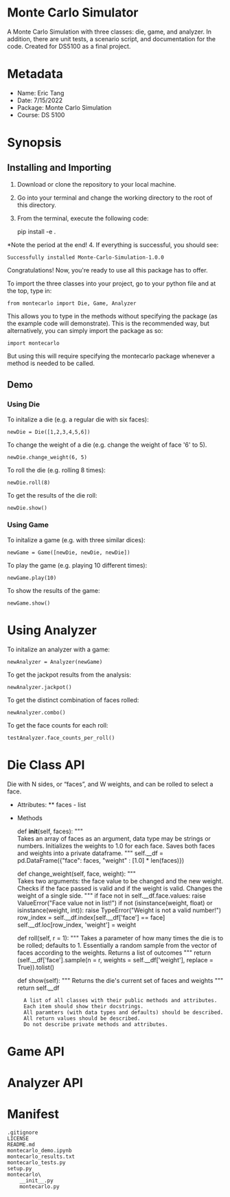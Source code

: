 # Monte Carlo Simulator
A Monte Carlo Simulation with three classes: die, game, and analyzer. In addition, there are unit tests, a scenario script, and documentation for the code. Created for DS5100 as a final project. 

# Metadata
- Name: Eric Tang
- Date: 7/15/2022
- Package: Monte Carlo Simulation
- Course: DS 5100

# Synopsis
## Installing and Importing
1. Download or clone the repository to your local machine.
2. Go into your terminal and change the working directory to the root of this directory.
3. From the terminal, execute the following code:

    pip install -e .
    
*Note the period at the end!
4. If everything is successful, you should see:

    Successfully installed Monte-Carlo-Simulation-1.0.0
    
Congratulations! Now, you're ready to use all this package has to offer.

To import the three classes into your project, go to your python file and at the top, type in:

    from montecarlo import Die, Game, Analyzer
            
This allows you to type in the methods without specifying the package (as the example code will demonstrate). This is the recommended way, but alternatively, you can simply import the package as so:

    import montecarlo

But using this will require specifying the montecarlo package whenever a method is needed to be called.
## Demo
### Using Die
To initalize a die (e.g. a regular die with six faces):

    newDie = Die([1,2,3,4,5,6])
    
To change the weight of a die (e.g. change the weight of face '6' to 5).

    newDie.change_weight(6, 5)
    
To roll the die (e.g. rolling 8 times):

    newDie.roll(8)

To get the results of the die roll:

    newDie.show()
    
### Using Game
To initalize a game (e.g. with three similar dices):

    newGame = Game([newDie, newDie, newDie])

To play the game (e.g. playing 10 different times):

    newGame.play(10)
    
To show the results of the game:

    newGame.show()

# Using Analyzer
To initalize an analyzer with a game:

    newAnalyzer = Analyzer(newGame)

To get the jackpot results from the analysis:

    newAnalyzer.jackpot()

To get the distinct combination of faces rolled:

    newAnalyzer.combo()
    
To get the face counts for each roll:

    testAnalyzer.face_counts_per_roll()

# Die Class API
Die with N sides, or “faces”, and W weights, and can be rolled to select a face. 

* Attributes:
** faces - list
* Methods

    def __init__(self, faces):
        """     
        Takes an array of faces as an argument, data type may be strings or numbers.
        Initializes the weights to 1.0 for each face.
        Saves both faces and weights into a private dataframe.
        """
        self.__df = pd.DataFrame({"face": faces, "weight" : [1.0] * len(faces)})

    def change_weight(self, face, weight):
        """     
        Takes two arguments: the face value to be changed and the new weight.
        Checks if the face passed is valid and if the weight is valid.
        Changes the weight of a single side.
        """
        if face not in self.__df.face.values:
            raise ValueError("Face value not in list!")
        if not (isinstance(weight, float) or isinstance(weight, int)):
            raise TypeError("Weight is not a valid number!")
        row_index = self.__df.index[self.__df['face'] == face]
        self.__df.loc[row_index, 'weight'] = weight

    def roll(self, r = 1):
        """
        Takes a parameter of how many times the die is to be rolled; defaults to 1. 
        Essentially a random sample from the vector of faces according to the weights.
        Returns a list of outcomes
        """
        return (self.__df['face'].sample(n = r, weights = self.__df['weight'], replace = True)).tolist()

    def show(self):
        """
        Returns  the die's current set of faces and weights
        """
        return self.__df

        A list of all classes with their public methods and attributes.
        Each item should show their docstrings.
        All paramters (with data types and defaults) should be described.
        All return values should be described.
        Do not describe private methods and attributes.
# Game API


# Analyzer API
# Manifest

    .gitignore
    LICENSE
    README.md
    montecarlo_demo.ipynb
    montecarlo_results.txt
    montecarlo_tests.py
    setup.py 
    montecarlo\
        __init__.py
        montecarlo.py
